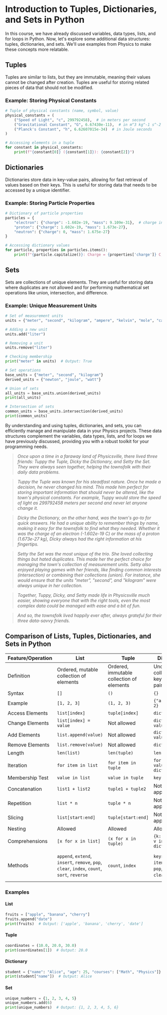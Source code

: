 # Introduction to Tuples, Dictionaries, and Sets in Python

In this course, we have already discussed variables, data types, lists, and for loops in Python. Now, let's explore some additional data structures: tuples, dictionaries, and sets. We'll use examples from Physics to make these concepts more relatable.

## Tuples

Tuples are similar to lists, but they are immutable, meaning their values cannot be changed after creation. Tuples are useful for storing related pieces of data that should not be modified.

### Example: Storing Physical Constants

```python
# Tuple of physical constants (name, symbol, value)
physical_constants = (
    ("Speed of Light", "c", 299792458),  # in meters per second
    ("Gravitational Constant", "G", 6.67430e-11),  # in m^3 kg^-1 s^-2
    ("Planck's Constant", "h", 6.62607015e-34)  # in Joule seconds
)

# Accessing elements in a tuple
for constant in physical_constants:
    print(f"{constant[0]} ({constant[1]}): {constant[2]}")
```

## Dictionaries

Dictionaries store data in key-value pairs, allowing for fast retrieval of values based on their keys. This is useful for storing data that needs to be accessed by a unique identifier.

### Example: Storing Particle Properties

```python
# Dictionary of particle properties
particles = {
    "electron": {"charge": -1.602e-19, "mass": 9.109e-31},  # charge in Coulombs, mass in kg
    "proton": {"charge": 1.602e-19, "mass": 1.673e-27},
    "neutron": {"charge": 0, "mass": 1.675e-27}
}

# Accessing dictionary values
for particle, properties in particles.items():
    print(f"{particle.capitalize()}: Charge = {properties['charge']} C, Mass = {properties['mass']} kg")
```

## Sets

Sets are collections of unique elements. They are useful for storing data where duplicates are not allowed and for performing mathematical set operations like union, intersection, and difference.

### Example: Unique Measurement Units

```python
# Set of measurement units
units = {"meter", "second", "kilogram", "ampere", "kelvin", "mole", "candela"}

# Adding a new unit
units.add("liter")

# Removing a unit
units.remove("liter")

# Checking membership
print("meter" in units)  # Output: True

# Set operations
base_units = {"meter", "second", "kilogram"}
derived_units = {"newton", "joule", "watt"}

# Union of sets
all_units = base_units.union(derived_units)
print(all_units)

# Intersection of sets
common_units = base_units.intersection(derived_units)
print(common_units)
```

By understanding and using tuples, dictionaries, and sets, you can efficiently manage and manipulate data in your Physics projects. These data structures complement the variables, data types, lists, and for loops we have previously discussed, providing you with a robust toolkit for your programming needs.

> *Once upon a time in a faraway land of Physicsville, there lived three friends: Tuppy the Tuple, Dicky the Dictionary, and Setty the Set. They were always seen together, helping the townsfolk with their daily data problems.*

> *Tuppy the Tuple was known for his steadfast nature. Once he made a decision, he never changed his mind. This made him perfect for storing important information that should never be altered, like the town's physical constants. For example, Tuppy would store the speed of light as 299792458 meters per second and never let anyone change it.*

> *Dicky the Dictionary, on the other hand, was the town's go-to for quick answers. He had a unique ability to remember things by name, making it easy for the townsfolk to find what they needed. Whether it was the charge of an electron (-1.602e-19 C) or the mass of a proton (1.673e-27 kg), Dicky always had the right information at his fingertips.*

> *Setty the Set was the most unique of the trio. She loved collecting things but hated duplicates. This made her the perfect choice for managing the town's collection of measurement units. Setty also enjoyed playing games with her friends, like finding common interests (intersection) or combining their collections (union). For instance, she would ensure that the units "meter", "second", and "kilogram" were always unique in her collection.*

> *Together, Tuppy, Dicky, and Setty made life in Physicsville much easier, showing everyone that with the right tools, even the most complex data could be managed with ease and a bit of fun.*

> *And so, the townsfolk lived happily ever after, always grateful for their three data-savvy friends.*


## Comparison of Lists, Tuples, Dictionaries, and Sets in Python

| Feature/Operation       | List                                      | Tuple                                     | Dictionary                                | Set                                      |
|-------------------------|-------------------------------------------|-------------------------------------------|-------------------------------------------|------------------------------------------|
| Definition              | Ordered, mutable collection of elements   | Ordered, immutable collection of elements | Unordered collection of key-value pairs   | Unordered collection of unique elements  |
| Syntax                  | `[]`                                      | `()`                                      | `{}`                                      | `set()` or `{}`                          |
| Example                 | `[1, 2, 3]`                               | `(1, 2, 3)`                               | `{"a": 1, "b": 2}`                        | `{1, 2, 3}`                              |
| Access Elements         | `list[index]`                             | `tuple[index]`                            | `dict[key]`                               | Not applicable                           |
| Change Elements         | `list[index] = value`                     | Not allowed                               | `dict[key] = value`                       | Not applicable                           |
| Add Elements            | `list.append(value)`                      | Not allowed                               | `dict[key] = value`                       | `set.add(value)`                         |
| Remove Elements         | `list.remove(value)`                      | Not allowed                               | `dict.pop(key)`                           | `set.remove(value)`                      |
| Length                  | `len(list)`                               | `len(tuple)`                              | `len(dict)`                               | `len(set)`                               |
| Iteration               | `for item in list`                        | `for item in tuple`                       | `for key, value in dict.items()`          | `for item in set`                        |
| Membership Test         | `value in list`                           | `value in tuple`                          | `key in dict`                             | `value in set`                           |
| Concatenation           | `list1 + list2`                           | `tuple1 + tuple2`                         | Not applicable                            | `set1.union(set2)`                       |
| Repetition              | `list * n`                                | `tuple * n`                               | Not applicable                            | Not applicable                           |
| Slicing                 | `list[start:end]`                         | `tuple[start:end]`                        | Not applicable                            | Not applicable                           |
| Nesting                 | Allowed                                    | Allowed                                    | Allowed                                    | Allowed                                   |
| Comprehensions          | `[x for x in list]`                       | `(x for x in tuple)`                      | `{k: v for k, v in dict.items()}`         | `{x for x in set}`                       |
| Methods                 | `append`, `extend`, `insert`, `remove`, `pop`, `clear`, `index`, `count`, `sort`, `reverse` | `count`, `index`                          | `keys`, `values`, `items`, `get`, `pop`, `popitem`, `clear`, `update` | `add`, `remove`, `discard`, `pop`, `clear`, `union`, `intersection`, `difference`, `symmetric_difference` |

### Examples

#### List
```python
fruits = ["apple", "banana", "cherry"]
fruits.append("date")
print(fruits)  # Output: ['apple', 'banana', 'cherry', 'date']
```

#### Tuple
```python
coordinates = (10.0, 20.0, 30.0)
print(coordinates[1])  # Output: 20.0
```

#### Dictionary
```python
student = {"name": "Alice", "age": 25, "courses": ["Math", "Physics"]}
print(student["name"])  # Output: Alice
```

#### Set
```python
unique_numbers = {1, 2, 3, 4, 5}
unique_numbers.add(6)
print(unique_numbers)  # Output: {1, 2, 3, 4, 5, 6}
```